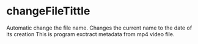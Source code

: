 # changeFileTittle
Automatic  change the file name. Changes the current name to the date of its creation
This is program exctract metadata from mp4 video file.
